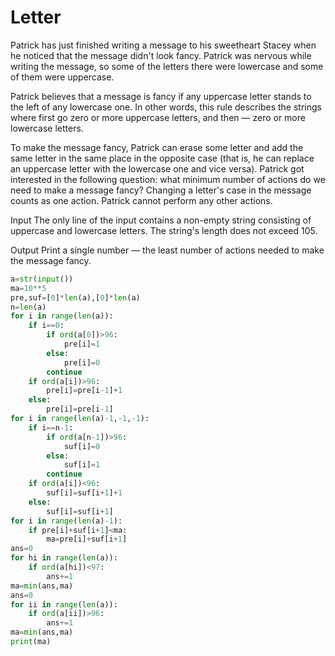 # Letter
Patrick has just finished writing a message to his sweetheart Stacey when he noticed that the message didn't look fancy. Patrick was nervous while writing the message, so some of the letters there were lowercase and some of them were uppercase.

Patrick believes that a message is fancy if any uppercase letter stands to the left of any lowercase one. In other words, this rule describes the strings where first go zero or more uppercase letters, and then — zero or more lowercase letters.

To make the message fancy, Patrick can erase some letter and add the same letter in the same place in the opposite case (that is, he can replace an uppercase letter with the lowercase one and vice versa). Patrick got interested in the following question: what minimum number of actions do we need to make a message fancy? Changing a letter's case in the message counts as one action. Patrick cannot perform any other actions.

Input
The only line of the input contains a non-empty string consisting of uppercase and lowercase letters. The string's length does not exceed 105.

Output
Print a single number — the least number of actions needed to make the message fancy.
```python
a=str(input())
ma=10**5
pre,suf=[0]*len(a),[0]*len(a)
n=len(a)
for i in range(len(a)):
    if i==0:
        if ord(a[0])>96:
            pre[i]=1
        else:
            pre[i]=0
        continue
    if ord(a[i])>96:
        pre[i]=pre[i-1]+1
    else:
        pre[i]=pre[i-1]
for i in range(len(a)-1,-1,-1):
    if i==n-1:
        if ord(a[n-1])>96:
            suf[i]=0
        else:
            suf[i]=1
        continue
    if ord(a[i])<96:
        suf[i]=suf[i+1]+1
    else:
        suf[i]=suf[i+1]    
for i in range(len(a)-1):
    if pre[i]+suf[i+1]<ma:
        ma=pre[i]+suf[i+1]
ans=0
for hi in range(len(a)):
    if ord(a[hi])<97:
        ans+=1
ma=min(ans,ma)
ans=0
for ii in range(len(a)):
    if ord(a[ii])>96:
        ans+=1
ma=min(ans,ma)
print(ma)
```
